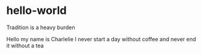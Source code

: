 # hello-world
Tradition is a heavy burden

Hello my name is Charlelie
I never start a day without coffee
and never end it without a tea
